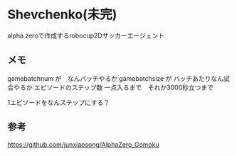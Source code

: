 # Shevchenko(未完)
alpha zeroで作成するrobocup2Dサッカーエージェント



## メモ
gamebatchnum が　なんバッチやるか
gamebatchsize が バッチあたりなん試合やるか
エピソードのステップ数 一点入るまで　それか3000秒立つまで

1エピソードをなんステップにする？


## 参考
https://github.com/junxiaosong/AlphaZero_Gomoku
